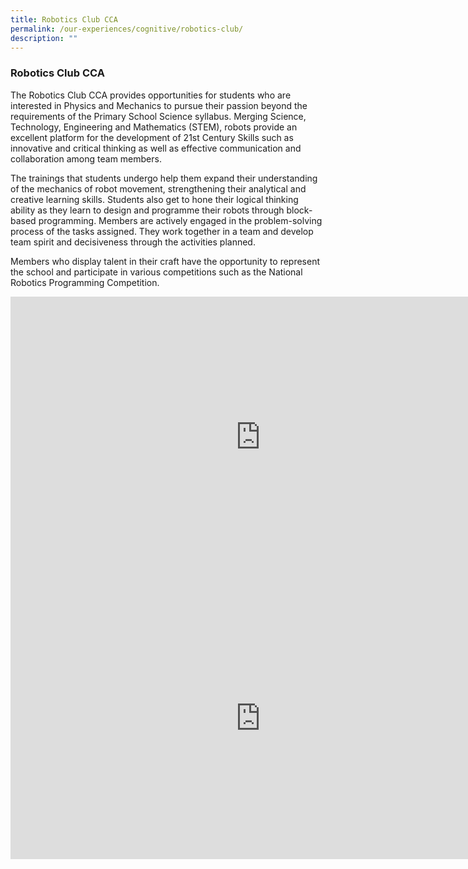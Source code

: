 ```yaml
---
title: Robotics Club CCA
permalink: /our-experiences/cognitive/robotics-club/
description: ""
---
```




### **Robotics Club CCA**
The Robotics Club CCA provides opportunities for students who are interested in Physics and Mechanics to pursue their passion beyond the requirements of the Primary School Science syllabus. Merging Science, Technology, Engineering and Mathematics (STEM), robots provide an excellent platform for the development of 21st Century Skills such as innovative and critical thinking as well as effective communication and collaboration among team members.

The trainings that students undergo help them expand their understanding of the mechanics of robot movement, strengthening their analytical and creative learning skills. Students also get to hone their logical thinking ability as they learn to design and programme their robots through block-based programming. Members are actively engaged in the problem-solving process of the tasks assigned. They work together in a team and develop team spirit and decisiveness through the activities planned. 

Members who display talent in their craft have the opportunity to represent the school and participate in various competitions such as the National Robotics Programming Competition. 

<iframe allowfullscreen="" allow="accelerometer; autoplay; clipboard-write; encrypted-media; gyroscope; picture-in-picture" frameborder="0" title="11. Robotics CCA promo video" src="https://www.youtube.com/embed/D7WqBRxyN5w" height="450" width="800"></iframe>

<iframe allowfullscreen="true" height="450" width="800" frameborder="0" src="https://docs.google.com/presentation/d/e/2PACX-1vT-l0dzMBJLLQHQE15Pl7kDzMaxdnZx3MtNIujXj8XVnu9uxznNpczwZfTAaVCeiEc_VR-SCMLLi7oY/embed?start=false&amp;loop=false&amp;delayms=3000"></iframe>